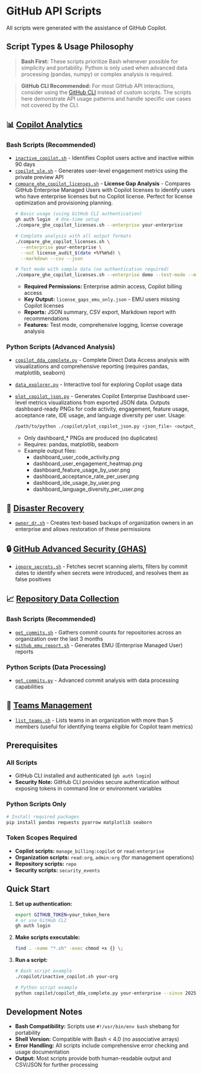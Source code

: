 # GitHub API Scripts

All scripts were generated with the assistance of GitHub Copilot.

## Script Types & Usage Philosophy

> **Bash First:** These scripts prioritize Bash whenever possible for simplicity and portability. Python is only used when advanced data processing (pandas, numpy) or complex analysis is required.

> **GitHub CLI Recommended:** For most GitHub API interactions, consider using the [GitHub CLI](https://cli.github.com/) instead of custom scripts. The scripts here demonstrate API usage patterns and handle specific use cases not covered by the CLI.

## 📊 [Copilot Analytics](./copilot/)

### Bash Scripts (Recommended)
- [`inactive_copilot.sh`](./copilot/inactive_copilot.sh) - Identifies Copilot users active and inactive within 90 days
- [`copilot_ule.sh`](./copilot/copilot_ule.sh) - Generates user-level engagement metrics using the private preview API
- [`compare_ghe_copilot_licenses.sh`](./compare_ghe_copilot_licenses.sh) - **License Gap Analysis** - Compares GitHub Enterprise Managed Users with Copilot licenses to identify users who have enterprise licenses but no Copilot license. Perfect for license optimization and provisioning planning.
   ```bash
   # Basic usage (using GitHub CLI authentication)
   gh auth login  # One-time setup
   ./compare_ghe_copilot_licenses.sh --enterprise your-enterprise
   
   # Complete analysis with all output formats
   ./compare_ghe_copilot_licenses.sh \
     --enterprise your-enterprise \
     --out license_audit_$(date +%Y%m%d) \
     --markdown --csv --json
   
   # Test mode with sample data (no authentication required)
   ./compare_ghe_copilot_licenses.sh --enterprise demo --test-mode --markdown --csv
   ```
   - **Required Permissions:** Enterprise admin access, Copilot billing access
   - **Key Output:** `license_gaps_emu_only.json` - EMU users missing Copilot licenses
   - **Reports:** JSON summary, CSV export, Markdown report with recommendations
   - **Features:** Test mode, comprehensive logging, license coverage analysis

### Python Scripts (Advanced Analysis)
- [`copilot_dda_complete.py`](./copilot/copilot_dda_complete.py) - Complete Direct Data Access analysis with visualizations and comprehensive reporting (requires pandas, matplotlib, seaborn)
- [`data_explorer.py`](./copilot/data_explorer.py) - Interactive tool for exploring Copilot usage data

- [`plot_copilot_json.py`](./copilot/plot_copilot_json.py) - Generates Copilot Enterprise Dashboard user-level metrics visualizations from exported JSON data. Outputs dashboard-ready PNGs for code activity, engagement, feature usage, acceptance rate, IDE usage, and language diversity per user. Usage:
   ```bash
   /path/to/python ./copilot/plot_copilot_json.py <json_file> <output_dir>
   ```
   - Only dashboard_* PNGs are produced (no duplicates)
   - Requires: pandas, matplotlib, seaborn
   - Example output files:
      - dashboard_user_code_activity.png
      - dashboard_user_engagement_heatmap.png
      - dashboard_feature_usage_by_user.png
      - dashboard_acceptance_rate_per_user.png
      - dashboard_ide_usage_by_user.png
      - dashboard_language_diversity_per_user.png

## 🔄 [Disaster Recovery](./disaster_recovery/)

- [`owner_dr.sh`](./disaster_recovery/owner_dr.sh) - Creates text-based backups of organization owners in an enterprise and allows restoration of these permissions

## 🔒 [GitHub Advanced Security (GHAS)](./ghas/)

- [`ignore_secrets.sh`](./ghas/ignore_secrets.sh) - Fetches secret scanning alerts, filters by commit dates to identify when secrets were introduced, and resolves them as false positives

## 📈 [Repository Data Collection](./repo_data/)

### Bash Scripts (Recommended)
- [`get_commits.sh`](./repo_data/get_commits.sh) - Gathers commit counts for repositories across an organization over the last 3 months
- [`github_emu_report.sh`](./repo_data/github_emu_report.sh) - Generates EMU (Enterprise Managed User) reports

### Python Scripts (Data Processing)
- [`get_commits.py`](./repo_data/get_commits.py) - Advanced commit analysis with data processing capabilities

## 👥 [Teams Management](./teams/)

- [`list_teams.sh`](./teams/list_teams.sh) - Lists teams in an organization with more than 5 members (useful for identifying teams eligible for Copilot team metrics)

## Prerequisites

### All Scripts
- GitHub CLI installed and authenticated (`gh auth login`)
- **Security Note:** GitHub CLI provides secure authentication without exposing tokens in command line or environment variables

### Python Scripts Only
```bash
# Install required packages
pip install pandas requests pyarrow matplotlib seaborn
```

### Token Scopes Required
- **Copilot scripts:** `manage_billing:copilot` or `read:enterprise`
- **Organization scripts:** `read:org`, `admin:org` (for management operations)
- **Repository scripts:** `repo`
- **Security scripts:** `security_events`

## Quick Start

1. **Set up authentication:**
   ```bash
   export GITHUB_TOKEN=your_token_here
   # or use GitHub CLI
   gh auth login
   ```

2. **Make scripts executable:**
   ```bash
   find . -name "*.sh" -exec chmod +x {} \;
   ```

3. **Run a script:**
   ```bash
   # Bash script example
   ./copilot/inactive_copilot.sh your-org

   # Python script example  
   python copilot/copilot_dda_complete.py your-enterprise --since 2025-06-01
   ```

## Development Notes

- **Bash Compatibility:** Scripts use `#!/usr/bin/env bash` shebang for portability
- **Shell Version:** Compatible with Bash < 4.0 (no associative arrays)
- **Error Handling:** All scripts include comprehensive error checking and usage documentation
- **Output:** Most scripts provide both human-readable output and CSV/JSON for further processing
